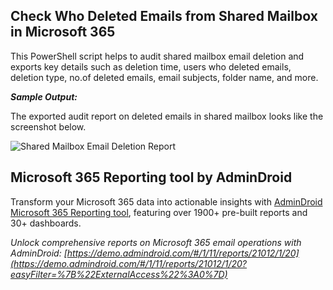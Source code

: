 ## Check Who Deleted Emails from Shared Mailbox in Microsoft 365

This PowerShell script helps to audit shared mailbox email deletion and exports key details such as deletion time, users who deleted emails, deletion type, no.of deleted emails, email subjects, folder name, and more.

***Sample Output:***

The exported audit report on deleted emails in shared mailbox looks like the screenshot below.

![Shared Mailbox Email Deletion Report](<https://o365reports.com/wp-content/uploads/2025/03/Deleted-Emails-in-Shared-Mailbox-Audit-Report.png?v=1741699809>)


## Microsoft 365 Reporting tool by AdminDroid

Transform your Microsoft 365 data into actionable insights with [AdminDroid Microsoft 365 Reporting tool](https://admindroid.com/?src=GitHub), featuring over 1900+ pre-built reports and 30+ dashboards.

*Unlock comprehensive reports on Microsoft 365 email operations with AdminDroid: [https://demo.admindroid.com/#/1/11/reports/21012/1/20](https://demo.admindroid.com/#/1/11/reports/21012/1/20?easyFilter=%7B%22ExternalAccess%22%3A0%7D)*